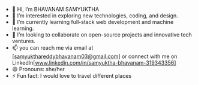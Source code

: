 - 👋 Hi, I’m BHAVANAM SAMYUKTHA
- 👀 I’m interested in exploring new technologies, coding, and design.
- 🌱 I’m currently learning full-stack web development and machine learning.
- 💞️ I’m looking to collaborate on open-source projects and innovative tech ventures.
- 📫 you can reach me via email at [samyukthareddybhavanam03@gmail.com] or connect with me on LinkedIn[www.linkedin.com/in/samyuktha-bhavanam-319343356]
- 😄 Pronouns: she/her
- ⚡ Fun fact: I would love to travel different places



<!---
Samyu0318/Samyu0318 is a ✨ special ✨ repository because its `README.md` (this file) appears on your GitHub profile.
You can click the Preview link to take a look at your changes.
--->

